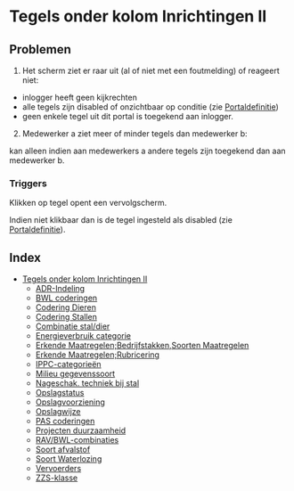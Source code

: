 # Tegels onder kolom Inrichtingen II

## Problemen

1) Het scherm ziet er raar uit (al of niet met een foutmelding) of reageert niet:

- inlogger heeft geen kijkrechten
- alle tegels zijn disabled of onzichtbaar op conditie (zie [Portaldefinitie](/docs/instellen_inrichten/portaldefinitie/README.md))
- geen enkele tegel uit dit portal is toegekend aan inlogger.

2) Medewerker a ziet meer of minder tegels dan medewerker b:

kan alleen indien aan medewerkers a andere tegels zijn toegekend dan aan medewerker b.

### Triggers

Klikken op tegel opent een vervolgscherm.

Indien niet klikbaar dan is de tegel ingesteld als disabled (zie [Portaldefinitie](/docs/instellen_inrichten/portaldefinitie/README.md)).

## Index

- [Tegels onder kolom Inrichtingen II](/docs/probleemoplossing/portalen_en_moduleschermen/beheerportaal/tegels_onder_kolom_inrichtingen_ii/README.md)
  - [ADR-Indeling](/docs/probleemoplossing/portalen_en_moduleschermen/beheerportaal/tegels_onder_kolom_inrichtingen_ii/adr_indeling.md)
  - [BWL coderingen](/docs/probleemoplossing/portalen_en_moduleschermen/beheerportaal/tegels_onder_kolom_inrichtingen_ii/bwl-coderingen.md)
  - [Codering Dieren](/docs/probleemoplossing/portalen_en_moduleschermen/beheerportaal/tegels_onder_kolom_inrichtingen_ii/codering_dieren.md)
  - [Codering
 Stallen](/docs/probleemoplossing/portalen_en_moduleschermen/beheerportaal/tegels_onder_kolom_inrichtingen_ii/codering_stallen.md)
  - [Combinatie stal/dier](/docs/probleemoplossing/portalen_en_moduleschermen/beheerportaal/tegels_onder_kolom_inrichtingen_ii/combinatie_stal_dier.md)
  - [Energieverbruik categorie](/docs/probleemoplossing/portalen_en_moduleschermen/beheerportaal/tegels_onder_kolom_inrichtingen_ii/energieverbruikcat.md)
  - [Erkende Maatregelen;Bedrijfstakken,Soorten Maatregelen](/docs/probleemoplossing/portalen_en_moduleschermen/beheerportaal/tegels_onder_kolom_inrichtingen_ii/erkende_maatregelen_bedrijfstakken_soorten_maatregelen.md)
  - [Erkende Maatregelen;Rubricering](/docs/probleemoplossing/portalen_en_moduleschermen/beheerportaal/tegels_onder_kolom_inrichtingen_ii/erkende_maatregelen_rubricering.md)
  - [IPPC-categorieën](/docs/probleemoplossing/portalen_en_moduleschermen/beheerportaal/tegels_onder_kolom_inrichtingen_ii/ippc-categorien.md)
  - [Milieu gegevenssoort](/docs/probleemoplossing/portalen_en_moduleschermen/beheerportaal/tegels_onder_kolom_inrichtingen_ii/milieu_gegevenssoort.md)
  - [Nageschak. techniek bij stal](/docs/probleemoplossing/portalen_en_moduleschermen/beheerportaal/tegels_onder_kolom_inrichtingen_ii/nageschak._techniek_bij_stal.md)
  - [Opslagstatus](/docs/probleemoplossing/portalen_en_moduleschermen/beheerportaal/tegels_onder_kolom_inrichtingen_ii/opslagstatus.md)
  - [Opslagvoorziening](/docs/probleemoplossing/portalen_en_moduleschermen/beheerportaal/tegels_onder_kolom_inrichtingen_ii/opslagvoorziening.md)
  - [Opslagwijze](/docs/probleemoplossing/portalen_en_moduleschermen/beheerportaal/tegels_onder_kolom_inrichtingen_ii/opslagwijze.md)
  - [PAS coderingen](/docs/probleemoplossing/portalen_en_moduleschermen/beheerportaal/tegels_onder_kolom_inrichtingen_ii/pascategorie.md)
  - [Projecten duurzaamheid](/docs/probleemoplossing/portalen_en_moduleschermen/beheerportaal/tegels_onder_kolom_inrichtingen_ii/projecten_duurzaamheid.md)
  - [RAV/BWL-combinaties](/docs/probleemoplossing/portalen_en_moduleschermen/beheerportaal/tegels_onder_kolom_inrichtingen_ii/rav_bwl-combinaties.md)
  - [Soort afvalstof](/docs/probleemoplossing/portalen_en_moduleschermen/beheerportaal/tegels_onder_kolom_inrichtingen_ii/soort_afvalstof.md)
  - [Soort Waterlozing](/docs/probleemoplossing/portalen_en_moduleschermen/beheerportaal/tegels_onder_kolom_inrichtingen_ii/soort_waterlozing.md)
  - [Vervoerders](/docs/probleemoplossing/portalen_en_moduleschermen/beheerportaal/tegels_onder_kolom_inrichtingen_ii/vervoerders.md)
  - [ZZS-klasse](/docs/probleemoplossing/portalen_en_moduleschermen/beheerportaal/tegels_onder_kolom_inrichtingen_ii/zzs_klasse.md)
